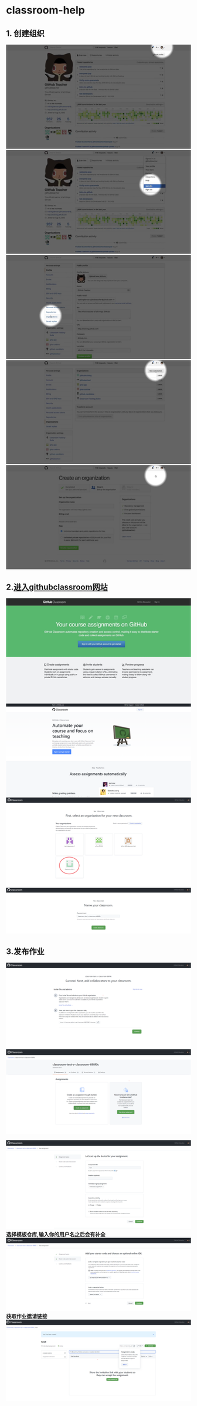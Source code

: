 # classroom-help

## 1. 创建组织
![image](https://github.com/CL-a11y/classroom-help/raw/main/1.jpg)
![image](https://github.com/CL-a11y/classroom-help/raw/main/2.jpg)
![image](https://github.com/CL-a11y/classroom-help/raw/main/3.jpg)
![image](https://github.com/CL-a11y/classroom-help/raw/main/4.jpg)
![image](https://github.com/CL-a11y/classroom-help/raw/main/5.jpg)
## 2.[进入githubclassroom网站](https://classroom.github.com/)
![image](https://github.com/CL-a11y/classroom-help/raw/main/6.jpg)
![image](https://github.com/CL-a11y/classroom-help/raw/main/7.png)
![image](https://github.com/CL-a11y/classroom-help/raw/main/8.png)
![image](https://github.com/CL-a11y/classroom-help/raw/main/9.png)
## 3.发布作业
![image](https://github.com/CL-a11y/classroom-help/raw/main/10.png)
![image](https://github.com/CL-a11y/classroom-help/raw/main/11.png)

![image](https://github.com/CL-a11y/classroom-help/raw/main/12.png)
**选择模板仓库,输入你的用户名之后会有补全**
![image](https://github.com/CL-a11y/classroom-help/raw/main/13.png)
**获取作业邀请链接**
![image](https://github.com/CL-a11y/classroom-help/raw/main/14.png)
